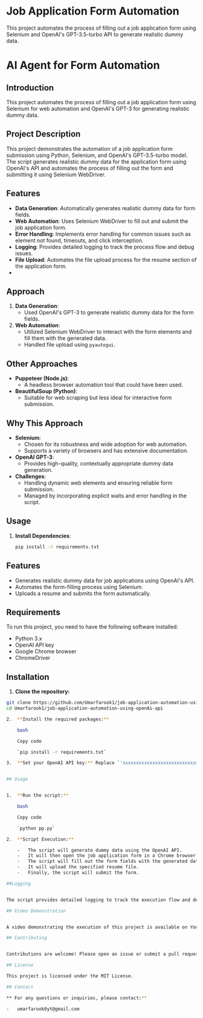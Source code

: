 # Job Application Form Automation

This project automates the process of filling out a job application form using Selenium and OpenAI's GPT-3.5-turbo API to generate realistic dummy data.

# AI Agent for Form Automation

## Introduction
This project automates the process of filling out a job application form using Selenium for web automation and OpenAI's GPT-3 for generating realistic dummy data.

## Project Description

This project demonstrates the automation of a job application form submission using Python, Selenium, and OpenAI's GPT-3.5-turbo model. The script generates realistic dummy data for the application form using OpenAI's API and automates the process of filling out the form and submitting it using Selenium WebDriver.

## Features

- **Data Generation**: Automatically generates realistic dummy data for form fields.
- **Web Automation**: Uses Selenium WebDriver to fill out and submit the job application form.
- **Error Handling**: Implements error handling for common issues such as element not found, timeouts, and click interception.
- **Logging**: Provides detailed logging to track the process flow and debug issues.
- **File Upload**: Automates the file upload process for the resume section of the application form.
- 
## Approach
1. **Data Generation**:
   - Used OpenAI's GPT-3 to generate realistic dummy data for the form fields.
2. **Web Automation**:
   - Utilized Selenium WebDriver to interact with the form elements and fill them with the generated data.
   - Handled file upload using `pyautogui`.

## Other Approaches
- **Puppeteer (Node.js)**:
  - A headless browser automation tool that could have been used.
- **BeautifulSoup (Python)**:
  - Suitable for web scraping but less ideal for interactive form submission.

## Why This Approach
- **Selenium**:
  - Chosen for its robustness and wide adoption for web automation.
  - Supports a variety of browsers and has extensive documentation.
- **OpenAI GPT-3**:
  - Provides high-quality, contextually appropriate dummy data generation.
- **Challenges**:
  - Handling dynamic web elements and ensuring reliable form submission.
  - Managed by incorporating explicit waits and error handling in the script.

## Usage
1. **Install Dependencies**:
   ```bash
   pip install -r requirements.txt


## Features

- Generates realistic dummy data for job applications using OpenAI's API.
- Automates the form-filling process using Selenium.
- Uploads a resume and submits the form automatically.

## Requirements

To run this project, you need to have the following software installed:

- Python 3.x
- OpenAI API key
- Google Chrome browser
- ChromeDriver


## Installation

1. **Clone the repository:**

```bash
git clone https://github.com/Umarfarook1/job-application-automation-using-openAi-api.git
cd Umarfarook1/job-application-automation-using-openAi-api

2.  **Install the required packages:**

    bash

    Copy code

    `pip install -r requirements.txt`

3.  **Set your OpenAI API key:** Replace `'xxxxxxxxxxxxxxxxxxxxxxxxxxxxxxxxxxxxxxxxxxxxxxxxx'` with your actual OpenAI API key in the script.


## Usage


1.  **Run the script:**

    bash

    Copy code

    `python pp.py`

2.  **Script Execution:**

    -   The script will generate dummy data using the OpenAI API.
    -   It will then open the job application form in a Chrome browser window.
    -   The script will fill out the form fields with the generated data.
    -   It will upload the specified resume file.
    -   Finally, the script will submit the form.

##Logging


The script provides detailed logging to track the execution flow and debug any issues. Logs include information about generating dummy data, filling out the form, uploading the resume, and submitting the form.

## Video Demonstration


A video demonstrating the execution of this project is available on YouTube: [Watch the video](https://www.youtube.com/yourvideolink)

## Contributing


Contributions are welcome! Please open an issue or submit a pull request for any improvements or bug fixes.

## License

This project is licensed under the MIT License.

## Contact

** For any questions or inquiries, please contact:**

-   umarfarook0yt@gmail.com

